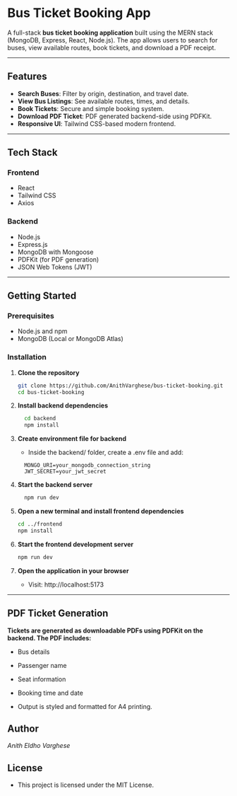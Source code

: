 #  Bus Ticket Booking App

A full-stack **bus ticket booking application** built using the MERN stack (MongoDB, Express, React, Node.js). The app allows users to search for buses, view available routes, book tickets, and download a PDF receipt.



---

##  Features

-  **Search Buses**: Filter by origin, destination, and travel date.
-  **View Bus Listings**: See available routes, times, and details.
-  **Book Tickets**: Secure and simple booking system.
-  **Download PDF Ticket**: PDF generated backend-side using PDFKit.
-  **Responsive UI**: Tailwind CSS-based modern frontend.

---

##  Tech Stack

###  Frontend

- React
- Tailwind CSS
- Axios

###  Backend

- Node.js
- Express.js
- MongoDB with Mongoose
- PDFKit (for PDF generation)
- JSON Web Tokens (JWT)

---

##  Getting Started

###  Prerequisites

- Node.js and npm
- MongoDB (Local or MongoDB Atlas)

###  Installation

1. **Clone the repository**
   ```bash
   git clone https://github.com/AnithVarghese/bus-ticket-booking.git
   cd bus-ticket-booking

2. **Install backend dependencies**
   ```bash
     cd backend
     npm install

3. **Create environment file for backend**

     - Inside the backend/ folder, create a .env file and add:

    ```env
      MONGO_URI=your_mongodb_connection_string
      JWT_SECRET=your_jwt_secret

4. **Start the backend server**

   ```bash
     npm run dev
5. **Open a new terminal and install frontend dependencies**

    ```bash
    cd ../frontend
    npm install

6. **Start the frontend development server**
    ```bash
    npm run dev

7. **Open the application in your browser**

    - Visit: http://localhost:5173

---

## PDF Ticket Generation
 **Tickets are generated as downloadable PDFs using PDFKit on the backend. The PDF includes:**

- Bus details

- Passenger name

- Seat information

- Booking time and date

- Output is styled and formatted for A4 printing.


## Author
*Anith Eldho Varghese*



## License
- This project is licensed under the MIT License.
